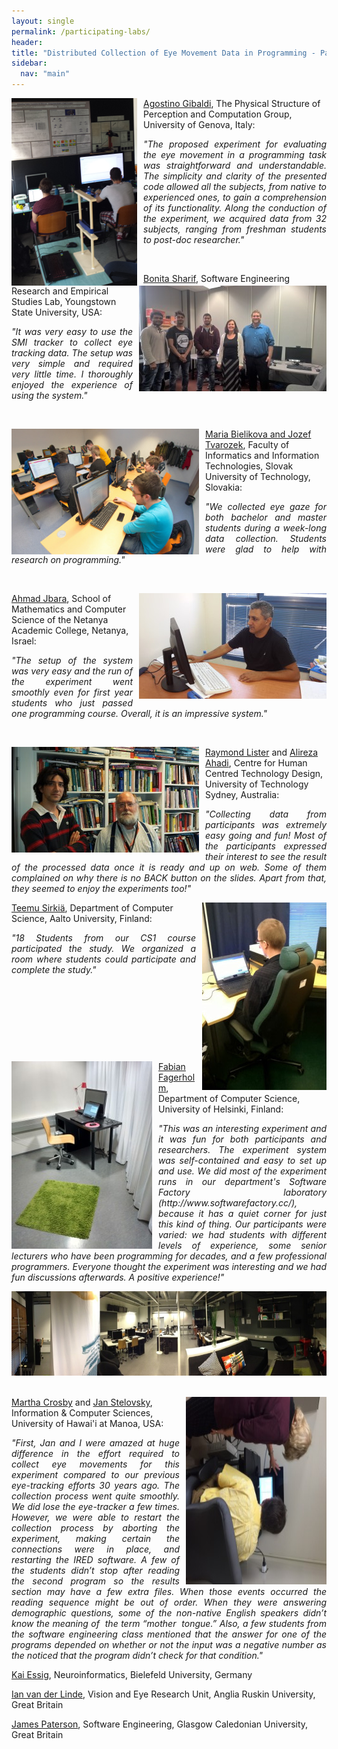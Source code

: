 ```yaml
---
layout: single
permalink: /participating-labs/
header:
title: "Distributed Collection of Eye Movement Data in Programming - Participating Labs"
sidebar:
  nav: "main"
---
```


<img style="float: left; margin-right: 10px;" src="/images/lab_ag-201x300.png" alt="lab_ag" width="201" height="300"><a href="http://www.pspc.unige.it/home.shtml" target="_blank">Agostino Gibaldi</a>, The Physical Structure of Perception and Computation Group, University of Genova, Italy:
<p style="text-align: justify;"><em>"The proposed experiment for evaluating the eye movement in a programming task was straightforward and understandable. The simplicity and clarity of the presented code allowed all the subjects, from native to experienced ones, to gain a comprehension of its functionality. Along the conduction of the experiment, we acquired data from 32 subjects, ranging from freshman students to post-doc researcher."</em></p>
&nbsp;

<img style="float: right; margin-left: 10px;" src="/images/lab_bs-300x169.jpg" alt="lab_bs" width="300" height="169"><a href="https://www.shbonita.me" target="_blank">Bonita Sharif</a>, Software Engineering Research and Empirical Studies Lab, Youngstown State University, USA:
<p style="text-align: justify;"><em>"It was very easy to use the SMI tracker to collect eye tracking data. The setup was very simple and required very little time. I thoroughly enjoyed the experience of using the system."</em></p>
&nbsp;

<img style="float: left; margin-right: 10px;" src="/images/lab_fiit.jpg" alt="lab_fiit" width="300" height="201"><a href="https://wiki.fiit.stuba.sk/research/seminars/pewe/" target="_blank">Maria Bielikova and Jozef Tvarozek</a>, Faculty of Informatics and Information Technologies, Slovak University of Technology, Slovakia:
<p style="text-align: justify;"><em>"We collected eye gaze for both bachelor and master students during a week-long data collection. Students were glad to help with research on programming."</em></p>
&nbsp;

<img style="float: right; margin-left: 10px;" src="/images/lab_aj-300x169.jpg" alt="lab_aj" width="300" height="169"><a href="http://www.cs.huji.ac.il/~ahmadjbara/" target="_blank">Ahmad Jbara</a>, School of Mathematics and Computer Science of the Netanya Academic College, Netanya, Israel:
<p style="text-align: justify;"><em>"The setup of the system was very easy and the run of the experiment went smoothly even for first year students who just passed one programming course. Overall, it is an impressive system."</em></p>
&nbsp;

<img style="float: left; margin-right: 10px;" src="/images/lab_uts-300x169.jpg" alt="lab_uts" width="300" height="169"><a href="http://www.uts.edu.au/staff/raymond.lister" target="_blank">Raymond Lister</a> and <a href="http://www.uts.edu.au/staff/alireza.ahadi" target="_blank">Alireza Ahadi</a>, Centre for Human Centred Technology Design, University of Technology Sydney, Australia:
<p style="text-align: justify;"><em>"Collecting data from participants was extremely easy going and fun! Most of the participants expressed their interest to see the result of the processed data once it is ready and up on web. Some of them complained on why there is no BACK button on the slides. Apart from that, they seemed to enjoy the experiments too!"</em></p>
<img style="float: right; margin-left: 10px;" src="/images/lab_ts2-199x300.jpg" alt="lab_ts2" width="199" height="300"><a href="https://people.aalto.fi/index.html?profilepage=isfor#!teemu_sirkia" target="_blank">Teemu Sirkiä</a>, Department of Computer Science, Aalto University, Finland:
<p style="text-align: justify;"><em>"18 Students from our CS1 course participated the study. We organized a room where students could participate and complete the study."</em></p>
&nbsp;

&nbsp;

&nbsp;

&nbsp;

<img style="float: left; margin-right: 10px;" src="/images/lab_hy1-225x300.jpg" alt="lab_hy1" width="225" height="300"><a href="http://www.cs.helsinki.fi/u/ffagerho/" target="_blank">Fabian Fagerholm</a>, Department of Computer Science, University of Helsinki, Finland:
<p style="text-align: justify;"><em>"This was an interesting experiment and it was fun for both participants and researchers. The experiment system was self-contained and easy to set up and use. We did most of the experiment runs in our department's Software Factory laboratory (http://www.softwarefactory.cc/), because it has a quiet corner for just this kind of thing. Our participants were varied: we had students with different levels of experience, some senior lecturers who have been programming for decades, and a few professional programmers. Everyone thought the experiment was interesting and we had fun discussions afterwards. A positive experience!"</em></p>

<div align="center"><img src="/images/lab_hy2-1024x223.jpg" alt="lab_hy2" width="620" height="135"></div>
&nbsp;

<img style="float: right; margin-left: 10px;" src="/images/lab_UoH-e1444657372576-225x300.jpg" alt="lab_UoH" width="225" height="300"><a href="http://www.hawaii.edu/cis/?page=persons&amp;person=12" target="_blank">Martha Crosby</a> and <a href="http://www2.hawaii.edu/~janst/" target="_blank">Jan Stelovsky</a>, Information &amp; Computer Sciences, University of Hawai'i at Manoa, USA:
<p style="text-align: justify;"><em>"First, Jan and I were amazed at huge difference in the effort required to collect eye movements for this experiment compared to our previous eye-tracking efforts 30 years ago. The collection process went quite smoothly. We did lose the eye-tracker a few times. However, we were able to restart the collection process by aborting the experiment, making certain the connections were in place, and restarting the IRED software. A few of the students didn’t stop after reading the second program so the results section may have a few extra files. When those events occurred the reading sequence might be out of order. When they were answering demographic questions, some of the non-native English speakers didn’t know the meaning of &nbsp;the term “mother &nbsp;tongue.” Also, a few students from the software engineering class mentioned that the answer for one of the programs depended on whether or not the input was a negative number as the noticed that the program didn’t check for that condition."</em></p>
<a href="https://ni.www.techfak.uni-bielefeld.de/people/kessig/" target="_blank">Kai Essig</a>, Neuroinformatics, Bielefeld University, Germany

<a href="http://www.anglia.ac.uk/science-and-technology/about/computing-and-technology/our-staff/ian-van-de-linde" target="_blank">Ian van der Linde</a>, Vision and Eye Research Unit, Anglia Ruskin University, Great Britain

<a href="http://researchonline.gcu.ac.uk/portal/en/persons/james-paterson(e54dcb93-85e9-44d9-8e03-f50c3f195c8d).html" target="_blank">James Paterson</a>, Software Engineering, Glasgow Caledonian University, Great Britain

<form class="layout_search" action="/portal/en/searchall.html"></form>